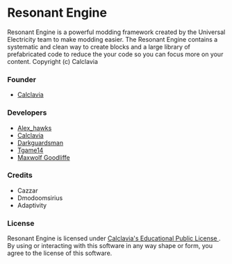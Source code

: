 Resonant Engine
======
Resonant Engine is a powerful modding framework created by the Universal Electricity team to make modding easier. The Resonant Engine contains a systematic and clean way to create blocks and a large library of prefabricated code to reduce the your code so you can focus more on your content.
Copyright (c) Calclavia

### Founder
* <a href="http://www.patreon.com/calclavia"> Calclavia </a>

### Developers
* <a href="http://www.patreon.com/Alex_hawks"> Alex_hawks </a>
* <a href="http://www.patreon.com/calclavia"> Calclavia </a>
* <a href="http://www.patreon.com/darkcow"> Darkguardsman </a>
* <a href="http://www.patreon.com/tgame14"> Tgame14 </a>
* <a href="http://www.patreon.com/maxwolf"> Maxwolf Goodliffe </a>


### Credits
* Cazzar
* Dmodoomsirius
* Adaptivity

### License
Resonant Engine is licensed under <a href="http://calclavia.com/educational-public-license"> Calclavia's Educational Public License </a>. By using or interacting with this software in any way shape or form, you agree to the license of this software.

